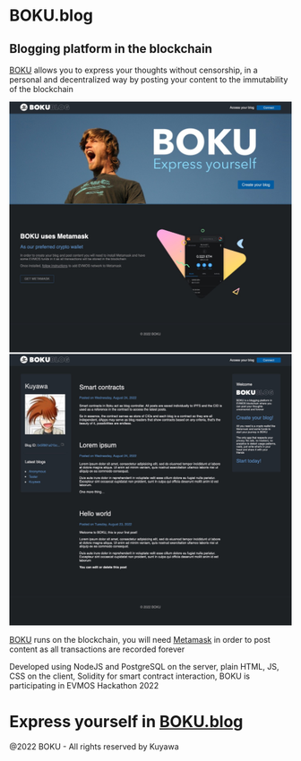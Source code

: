 # BOKU.blog
## Blogging platform in the blockchain

[BOKU](https://boku.blog) allows you to express your thoughts without censorship, in a personal and decentralized way by posting your content to the immutability of the blockchain

![BOKU](media/boku01.jpg)
![BOKU](media/boku02.jpg)

[BOKU](https://boku.blog) runs on the blockchain, you will need [Metamask](http://metamask.io) in order to post content as all transactions are recorded forever

Developed using NodeJS and PostgreSQL on the server, plain HTML, JS, CSS on the client, Solidity for smart contract interaction, BOKU is participating in EVMOS Hackathon 2022

# Express yourself in [BOKU.blog](https://boku.blog)

@2022 BOKU - All rights reserved by Kuyawa